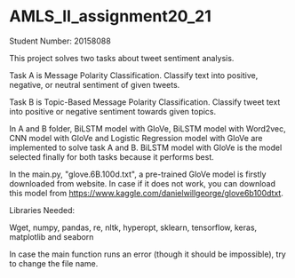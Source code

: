 # AMLS_II_assignment20_21
Student Number: 20158088

This project solves two tasks about tweet sentiment analysis. 

Task A is Message Polarity Classification. Classify text into positive, negative, or neutral sentiment of given tweets.

Task B is Topic-Based Message Polarity Classification. Classify tweet text into positive or negative sentiment towards given topics.

In A and B folder, BiLSTM model with GloVe, BiLSTM model with Word2vec, CNN model with GloVe and Logistic Regression model with GloVe are implemented to solve task A and B. BiLSTM model with GloVe is the model selected finally for both tasks because it performs best.

In the main.py, "glove.6B.100d.txt", a pre-trained GloVe model is firstly downloaded from website. In case if it does not work, you can download this model from https://www.kaggle.com/danielwillgeorge/glove6b100dtxt.

Libraries Needed:

Wget, numpy, pandas, re, nltk, hyperopt, sklearn, tensorflow, keras, matplotlib and seaborn

In case the main function runs an error (though it should be impossible), try to change the file name.

